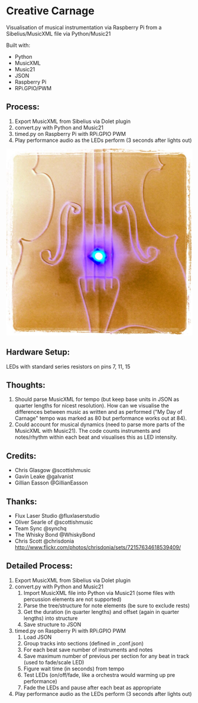 Creative Carnage
================
Visualisation of musical instrumentation via Raspberry Pi from a Sibelius/MusicXML file via Python/Music21

Built with:
- Python
- MusicXML
- Music21
- JSON
- Raspberry Pi
- RPi.GPIO/PWM

Process:
-------
1. Export MusicXML from Sibelius via Dolet plugin
2. convert.py with Python and Music21
3. timed.py on Raspberry Pi with RPi.GPIO PWM
4. Play performance audio as the LEDs perform (3 seconds after lights out)

![Prototype](/photos/prototype.jpg)

Hardware Setup:
--------------
LEDs with standard series resistors on pins 7, 11, 15

Thoughts:
--------
1. Should parse MusicXML for tempo (but keep base units in JSON as quarter lengths for nicest resolution).
   How can we visualise the differences between music as written and as performed ("My Day of Carnage" tempo was marked as 80 but performance works out at 84).
2. Could account for musical dynamics (need to parse more parts of the MusicXML with Music21).
   The code counts instruments and notes/rhythm within each beat and visualises this as LED intensity.

Credits:
-------
- Chris Glasgow @scottishmusic
- Gavin Leake @galvanist
- Gillian Easson @GillianEasson

Thanks:
------
- Flux Laser Studio @fluxlaserstudio
- Oliver Searle of @scottishmusic
- Team Sync @synchq
- The Whisky Bond @WhiskyBond
- Chris Scott @chrisdonia http://www.flickr.com/photos/chrisdonia/sets/72157634618539409/

Detailed Process:
----------------
1. Export MusicXML from Sibelius via Dolet plugin
2. convert.py with Python and Music21
    1. Import MusicXML file into Python via Music21 (some files with percussion elements are not supported)
    2. Parse the tree/structure for note elements (be sure to exclude rests)
    3. Get the duration (in quarter lengths) and offset (again in quarter lengths) into structure
    4. Save structure to JSON
3. timed.py on Raspberry Pi with RPi.GPIO PWM
    1. Load JSON
    2. Group tracks into sections (defined in _conf.json)
    3. For each beat save number of instruments and notes
    4. Save maximum number of previous per section for any beat in track (used to fade/scale LED)
    5. Figure wait time (in seconds) from tempo
    6. Test LEDs (on/off/fade, like a orchestra would warming up pre performance)
    7. Fade the LEDs and pause after each beat as appropriate
4. Play performance audio as the LEDs perform (3 seconds after lights out)
